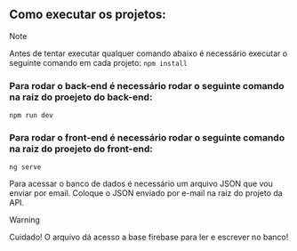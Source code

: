 ## Como executar os projetos:

> [!NOTE]
> Antes de tentar executar qualquer comando abaixo é necessário executar o seguinte comando em cada projeto:
> ```npm install``` 

### Para rodar o back-end é necessário rodar o seguinte comando na raiz do proejeto do back-end:
```
npm run dev
```
### Para rodar o front-end é necessário rodar o seguinte comando na raiz do proejeto do front-end:
```
ng serve
```
Para acessar o banco de dados é necessário um arquivo JSON que vou enviar por email. 
Coloque o JSON enviado por e-mail na raiz do projeto da API.

> [!WARNING]
> Cuidado! O arquivo dá acesso a base firebase para ler e escrever no banco!
